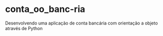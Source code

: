 # conta_oo_banc-ria
Desenvolvendo uma aplicação de conta bancária com orientação a objeto através de Python
